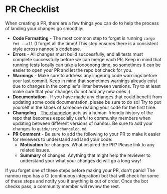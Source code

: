 # PR Checklist

When creating a PR, there are a few things you can do to help the process of
landing your changes go smoothly:

- **Code Formatting** - The most common step to forget is running `cargo fmt
  --all` (I forget all the time)! This step ensures there is a consistent style
  across nannou's codebase.
- **Errors** - All changes must build successfully, and all tests must complete
  successfully before we can merge each PR. Keep in mind that running tests
  locally can take a loooooong time, so sometimes it can be easier to open your
  PR and let the repo bot check for you.
- **Warnings** - Make sure to address any lingering code warnings before your
  last commit. Keep in mind that sometimes warnings already exist due to changes
  in the compiler's linter between versions. Try to at least make sure that your
  changes do not add any new ones :)
- **Documentation** - If you have made any changes that could benefit from
  updating some code documentation, please be sure to do so! Try to put yourself
  in the shoes of someone reading your code for the first time.
- **Changelog** - [The changelog][nannou-changelog] acts as a human-friendly
  history of the repo that becomes especially useful to community members when
  updating between different versions of nannou. Be sure to add your changes to
  `guide/src/changelog.md`.
- **PR Comment** - Be sure to add the following to your PR to make it easier for
  reviewers to understand and land your code:
    - **Motivation** for changes. What inspired the PR? Please link to any
      related issues.
    - **Summary** of changes. Anything that might help the reviewer to
      understand your what your changes do will go a long way!

If you forget one of these steps before making your PR, don't panic! The nannou
repo has a CI (continuous integration) bot that will check for some of these
steps and notify you if anything is out of order. Once the bot checks pass, a
community member will review the rest.

[nannou-changelog]: https://guide.nannou.cc/changelog.html
